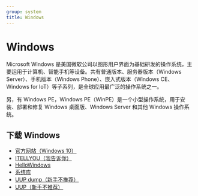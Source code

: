 ```yaml
---
group: system
title: Windows
---
```


# Windows

Microsoft Windows 是美国微软公司以图形用户界面为基础研发的操作系统，主要运用于计算机、智能手机等设备。共有普通版本、服务器版本（Windows Server）、手机版本（Windows Phone）、嵌入式版本（Windows CE、Windows for IoT）等子系列，是全球应用最广泛的操作系统之一。

另，有 Windows PE，Windows PE（WinPE）是一个小型操作系统，用于安装、部署和修复 Windows 桌面版、Windows Server 和其他 Windows 操作系统。

## 下载 Windows

- [官方网站（Windows 10）](https://www.microsoft.com/zh-cn/software-download/windows)
- [ITELLYOU（我告诉你）](https://next.itellyou.cn/Original/#cbp=Product?ID=f905b2d9-11e7-4ee3-8b52-407a8befe8d1)
- [HelloWindows](https://hellowindows.cn/)
- [系统库](https://www.xitongku.com/)
- [UUP dump（新手不推荐）](https://www.uupdump.cn/)
- [UUP（新手不推荐）](https://uup.rg-adguard.net/)
